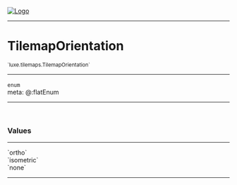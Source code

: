 
[![Logo](../../../images/logo.png)](../../../api/index.html)

---



<h1>TilemapOrientation</h1>
<small>`luxe.tilemaps.TilemapOrientation`</small>



---

`enum`
<span class="meta">
<br/>meta: @:flatEnum
</span>


---


&nbsp;
&nbsp;




<h3>Values</h3> <hr/><span class="member signature apipage">`ortho`<br/> </span>
        <span class="small_desc_flat"></span><span class="member signature apipage">`isometric`<br/> </span>
        <span class="small_desc_flat"></span><span class="member signature apipage">`none`<br/> </span>
        <span class="small_desc_flat"></span>








---

&nbsp;
&nbsp;
&nbsp;
&nbsp;